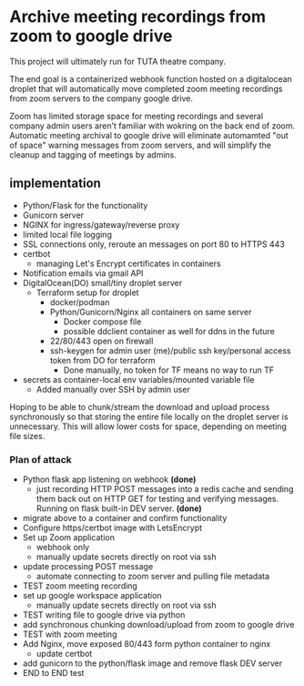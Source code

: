# Archive meeting recordings from zoom to google drive

This project will ultimately run for TUTA theatre company.

The end goal is a containerized webhook function hosted on a digitalocean droplet that will automatically move completed zoom meeting recordings from zoom servers to the company google drive.  

Zoom has limited storage space for meeting recordings and several company admin users aren't familiar with wokring on the back end of zoom. Automatic meeting archival to google drive will eliminate automamted "out of space" warning messages from zoom servers, and will simplify the cleanup and tagging of meetings by admins.

## implementation

- Python/Flask for the functionality
- Gunicorn server
- NGINX for ingress/gateway/reverse proxy
- limited local file logging
- SSL connections only, reroute an messages on port 80 to HTTPS 443
- certbot
  - managing Let's Encrypt certificates in containers
- Notification emails via gmail API
- DigitalOcean(DO) small/tiny droplet server
  - Terraform setup for droplet
    - docker/podman
    - Python/Gunicorn/Nginx all containers on same server
      - Docker compose file
      - possible ddclient container as well for ddns in the future
    - 22/80/443 open on firewall
    - ssh-keygen for admin user (me)/public ssh key/personal access token from DO for terraform
      - Done manually, no token for TF means no way to run TF
- secrets as container-local env variables/mounted variable file
  - Added manually over SSH by admin user
  
Hoping to be able to chunk/stream the download and upload process synchronously so that storing the entire file locally on the droplet server is unnecessary. This will allow lower costs for space, depending on meeting file sizes.
  
### Plan of attack

- Python flask app listening on webhook **(done)**
  - just recording HTTP POST messages into a redis cache and sending them back out on HTTP GET for testing and verifying messages. Running on flask built-in DEV server. **(done)**
- migrate above to a container and confirm functionality
- Configure https/certbot image with LetsEncrypt
- Set up Zoom application
  - webhook only
  - manually update secrets directly on root via ssh
- update processing POST message
  - automate connecting to zoom server and pulling file metadata
- TEST zoom meeting recording
- set up google workspace application
  - manually update secrets directly on root via ssh
- TEST writing file to google drive via python
- add synchronous chunking download/upload from zoom to google drive
- TEST with zoom meeting
- Add Nginx, move exposed 80/443 form python container to nginx
  - update certbot
- add gunicorn to the python/flask image and remove flask DEV server
- END to END test